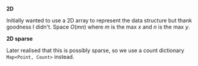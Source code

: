 **2D**

Initially wanted to use a 2D array to represent the data structure but thank goodness I didn't. Space $O(mn)$ where $m$ is the max $x$ and $n$ is the max $y$.

**2D sparse**

Later realised that this is possibly sparse, so we use a count dictionary `Map<Point, Count>` instead.
